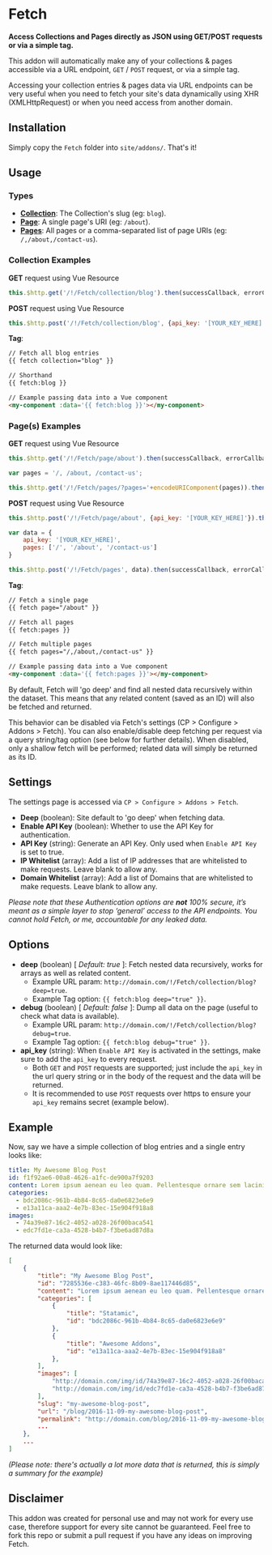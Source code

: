 # Fetch

**Access Collections and Pages directly as JSON using GET/POST requests or via a simple tag.**

This addon will automatically make any of your collections & pages accessible via a URL endpoint, `GET` / `POST` request, or via a simple tag.

Accessing your collection entries & pages data via URL endpoints can be very useful when you need to fetch your site's data dynamically using XHR (XMLHttpRequest) or when you need access from another domain.

## Installation

Simply copy the `Fetch` folder into `site/addons/`. That's it!

## Usage

### Types

* [**Collection**](#collection-examples): The Collection's slug (eg: `blog`).
* [**Page**](#pages-examples): A single page's URI (eg: `/about`).
* [**Pages**](#pages-examples): All pages or a comma-separated list of page URIs (eg: `/,/about,/contact-us`).

### Collection Examples

**GET** request using Vue Resource

```javascript
this.$http.get('/!/Fetch/collection/blog').then(successCallback, errorCallback);
```

**POST** request using Vue Resource

```javascript
this.$http.post('/!/Fetch/collection/blog', {api_key: '[YOUR_KEY_HERE]'}).then(successCallback, errorCallback);
```

**Tag**:

```html
// Fetch all blog entries
{{ fetch collection="blog" }}

// Shorthand
{{ fetch:blog }}

// Example passing data into a Vue component
<my-component :data='{{ fetch:blog }}'></my-component>
```

### Page(s) Examples

**GET** request using Vue Resource

```javascript
this.$http.get('/!/Fetch/page/about').then(successCallback, errorCallback);
```

```javascript
var pages = '/, /about, /contact-us';

this.$http.get('/!/Fetch/pages/?pages='+encodeURIComponent(pages)).then(successCallback, errorCallback);
```

**POST** request using Vue Resource

```javascript
this.$http.post('/!/Fetch/page/about', {api_key: '[YOUR_KEY_HERE]'}).then(successCallback, errorCallback);
```

```javascript
var data = {
    api_key: '[YOUR_KEY_HERE]',
    pages: ['/', '/about', '/contact-us']
}

this.$http.post('/!/Fetch/pages', data).then(successCallback, errorCallback);
```

**Tag**:

```html
// Fetch a single page
{{ fetch page="/about" }}

// Fetch all pages
{{ fetch:pages }}

// Fetch multiple pages
{{ fetch pages="/,/about,/contact-us" }}

// Example passing data into a Vue component
<my-component :data='{{ fetch:pages }}'></my-component>
```

By default, Fetch will 'go deep' and find all nested data recursively within the dataset. This means that any related content (saved as an ID) will also be fetched and returned.

This behavior can be disabled via Fetch's settings (CP > Configure > Addons > Fetch). You can also enable/disable deep fetching per request via a query string/tag option (see below for further details). When disabled, only a shallow fetch will be performed; related data will simply be returned as its ID.
  
## Settings

The settings page is accessed via `CP > Configure > Addons > Fetch`.

* **Deep** (boolean): Site default to 'go deep' when fetching data.
* **Enable API Key** (boolean): Whether to use the API Key for authentication.
* **API Key** (string): Generate an API Key. Only used when `Enable API Key` is set to true.
* **IP Whitelist** (array): Add a list of IP addresses that are whitelisted to make requests. Leave blank to allow any.
* **Domain Whitelist** (array): Add a list of Domains that are whitelisted to make requests. Leave blank to allow any.

_Please note that these Authentication options are **not** 100% secure, it’s meant as a simple layer to stop ‘general’ access to the API endpoints. You cannot hold Fetch, or me, accountable for any leaked data._

## Options

* **deep** (boolean) [ *Default: true* ]: Fetch nested data recursively, works for arrays as well as related content.
  * Example URL param: `http://domain.com/!/Fetch/collection/blog?deep=true`.
  * Example Tag option: `{{ fetch:blog deep="true" }}`.
* **debug** (boolean) [ *Default: false* ]: Dump all data on the page (useful to check what data is available).
  * Example URL param: `http://domain.com/!/Fetch/collection/blog?debug=true`.
  * Example Tag option: `{{ fetch:blog debug="true" }}`.
* **api_key** (string): When `Enable API Key` is activated in the settings, make sure to add the `api_key` to every request.
  * Both `GET` and `POST` requests are supported; just include the `api_key` in the url query string or in the body of the request and the data will be returned.
  * It is recommended to use `POST` requests over https to ensure your `api_key` remains secret (example below).

## Example

Now, say we have a simple collection of blog entries and a single entry looks like:

```yaml
title: My Awesome Blog Post
id: f1f92ae6-00a8-4626-a1fc-de900a7f9203
content: Lorem ipsum aenean eu leo quam. Pellentesque ornare sem lacinia quam venenatis vestibulum.
categories: 
  - bdc2086c-961b-4b84-8c65-da0e6823e6e9
  - e13a11ca-aaa2-4e7b-83ec-15e904f918a8
images:
  - 74a39e87-16c2-4052-a028-26f00baca541
  - edc7fd1e-ca3a-4528-b4b7-f3be6ad87d8a
```

The returned data would look like:

```json
[
    {
        "title": "My Awesome Blog Post",
        "id": "7285536e-c383-46fc-8b09-8ae117446d85",
        "content": "Lorem ipsum aenean eu leo quam. Pellentesque ornare sem lacinia quam venenatis vestibulum.",
        "categories": [
            {
                "title": "Statamic",
                "id": "bdc2086c-961b-4b84-8c65-da0e6823e6e9"
            },
            {
                "title": "Awesome Addons",
                "id": "e13a11ca-aaa2-4e7b-83ec-15e904f918a8"
            },
        ],  
        "images": [
            "http://domain.com/img/id/74a39e87-16c2-4052-a028-26f00baca541"
            "http://domain.com/img/id/edc7fd1e-ca3a-4528-b4b7-f3be6ad87d8a"
        ],
        "slug": "my-awesome-blog-post",
        "url": "/blog/2016-11-09-my-awesome-blog-post",
        "permalink": "http://domain.com/blog/2016-11-09-my-awesome-blog-post",
        ...
    },
    ...
]
```

*(Please note: there's actually a lot more data that is returned, this is simply a summary for the example)*

## Disclaimer

This addon was created for personal use and may not work for every use case, therefore support for every site cannot be guaranteed. Feel free to fork this repo or submit a pull request if you have any ideas on improving Fetch.
